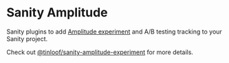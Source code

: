 # Sanity Amplitude

Sanity plugins to add [Amplitude experiment](https://amplitude.com/amplitude-experiment) and A/B testing tracking to your Sanity project.

Check out [@tinloof/sanity-amplitude-experiment](https://github.com/tinloof/sanity-amplitude-experiment/tree/tin-423-create-document-and-publish-the-library/packages/sanity-amplitude-experiment) for more details.
